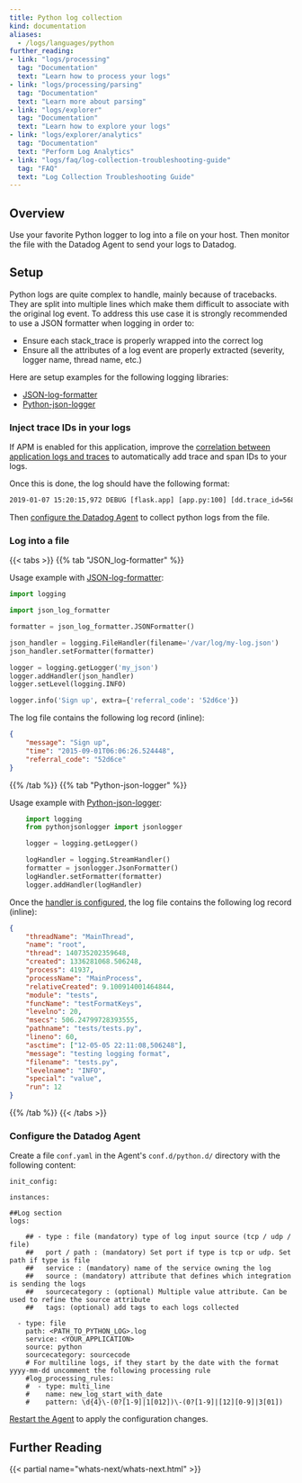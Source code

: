 ```yaml
---
title: Python log collection
kind: documentation
aliases:
  - /logs/languages/python
further_reading:
- link: "logs/processing"
  tag: "Documentation"
  text: "Learn how to process your logs"
- link: "logs/processing/parsing"
  tag: "Documentation"
  text: "Learn more about parsing"
- link: "logs/explorer"
  tag: "Documentation"
  text: "Learn how to explore your logs"
- link: "logs/explorer/analytics"
  tag: "Documentation"
  text: "Perform Log Analytics"
- link: "logs/faq/log-collection-troubleshooting-guide"
  tag: "FAQ"
  text: "Log Collection Troubleshooting Guide"
---
```


## Overview

Use your favorite Python logger to log into a file on your host. Then monitor the file with the Datadog Agent to send your logs to Datadog.

## Setup

Python logs are quite complex to handle, mainly because of tracebacks. They are split into multiple lines which make them difficult to associate with the original log event.
To address this use case it is strongly recommended to use a JSON formatter when logging in order to:

* Ensure each stack_trace is properly wrapped into the correct log
* Ensure all the attributes of a log event are properly extracted (severity, logger name, thread name, etc.)

Here are setup examples for the following logging libraries:

- [JSON-log-formatter][1]
- [Python-json-logger][2]

### Inject trace IDs in your logs

If APM is enabled for this application, improve the [correlation between application logs and traces][3] to automatically add trace and span IDs to your logs.

Once this is done, the log should have the following format:

```xml
2019-01-07 15:20:15,972 DEBUG [flask.app] [app.py:100] [dd.trace_id=5688176451479556031 dd.span_id=4663104081780224235] - this is an example
```

Then [configure the Datadog Agent](#configure-the-datadog-agent) to collect python logs from the file.

### Log into a file

{{< tabs >}}
{{% tab "JSON_log-formatter" %}}

Usage example with [JSON-log-formatter][1]:

```python
import logging

import json_log_formatter

formatter = json_log_formatter.JSONFormatter()

json_handler = logging.FileHandler(filename='/var/log/my-log.json')
json_handler.setFormatter(formatter)

logger = logging.getLogger('my_json')
logger.addHandler(json_handler)
logger.setLevel(logging.INFO)

logger.info('Sign up', extra={'referral_code': '52d6ce'})
```

The log file contains the following log record (inline):
```json
{
    "message": "Sign up",
    "time": "2015-09-01T06:06:26.524448",
    "referral_code": "52d6ce"
}
```
[1]: https://pypi.python.org/pypi/JSON-log-formatter/0.1.0
{{% /tab %}}
{{% tab "Python-json-logger" %}}

Usage example with [Python-json-logger][1]:

```python
    import logging
    from pythonjsonlogger import jsonlogger

    logger = logging.getLogger()

    logHandler = logging.StreamHandler()
    formatter = jsonlogger.JsonFormatter()
    logHandler.setFormatter(formatter)
    logger.addHandler(logHandler)
```

Once the [handler is configured][2], the log file contains the following log record (inline):

```json
{
    "threadName": "MainThread",
    "name": "root",
    "thread": 140735202359648,
    "created": 1336281068.506248,
    "process": 41937,
    "processName": "MainProcess",
    "relativeCreated": 9.100914001464844,
    "module": "tests",
    "funcName": "testFormatKeys",
    "levelno": 20,
    "msecs": 506.24799728393555,
    "pathname": "tests/tests.py",
    "lineno": 60,
    "asctime": ["12-05-05 22:11:08,506248"],
    "message": "testing logging format",
    "filename": "tests.py",
    "levelname": "INFO",
    "special": "value",
    "run": 12
}
```

[1]: https://github.com/madzak/python-json-logger
[2]: https://github.com/madzak/python-json-logger#customizing-fields
{{% /tab %}}
{{< /tabs >}}

### Configure the Datadog Agent

Create a file `conf.yaml` in the Agent's `conf.d/python.d/` directory with the following content:

```
init_config:

instances:

##Log section
logs:

    ## - type : file (mandatory) type of log input source (tcp / udp / file)
    ##   port / path : (mandatory) Set port if type is tcp or udp. Set path if type is file
    ##   service : (mandatory) name of the service owning the log
    ##   source : (mandatory) attribute that defines which integration is sending the logs
    ##   sourcecategory : (optional) Multiple value attribute. Can be used to refine the source attribute
    ##   tags: (optional) add tags to each logs collected

  - type: file
    path: <PATH_TO_PYTHON_LOG>.log
    service: <YOUR_APPLICATION>
    source: python
    sourcecategory: sourcecode
    # For multiline logs, if they start by the date with the format yyyy-mm-dd uncomment the following processing rule
    #log_processing_rules:
    #  - type: multi_line
    #    name: new_log_start_with_date
    #    pattern: \d{4}\-(0?[1-9]|1[012])\-(0?[1-9]|[12][0-9]|3[01])
```

[Restart the Agent][4] to apply the configuration changes.

## Further Reading

{{< partial name="whats-next/whats-next.html" >}}

[1]: https://pypi.python.org/pypi/JSON-log-formatter/0.1.0
[2]: https://github.com/madzak/python-json-logger
[3]: /tracing/enrich_tracing/connect_log_and_traces/?tab=python
[4]: /agent/guide/agent-commands
